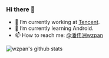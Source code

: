 ### Hi there 👋

- 🔭 I’m currently working at [Tencent](https://tencent.com/).
- 🌱 I’m currently learning Android.
- 📫 How to reach me: [@潘伟洲wzpan](https://weibo.com/weizhoupan)

![wzpan's github stats](https://github-readme-stats.vercel.app/api?username=wzpan&show_icons=true)
